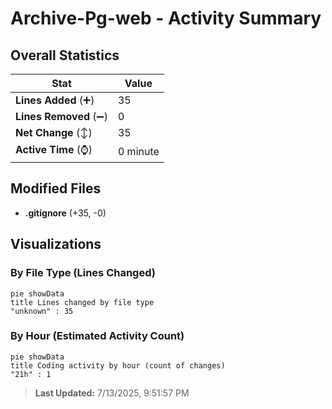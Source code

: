 # Archive-Pg-web - Activity Summary 

## Overall Statistics

| Stat                   | Value                                                             |
| ---------------------- | ----------------------------------------------------------------- |
| **Lines Added** (➕)   | 35                                          |
| **Lines Removed** (➖) | 0                                        |
| **Net Change** (↕)    | 35                |
| **Active Time** (⌚)   | 0 minute |


## Modified Files
- **.gitignore** (+35, -0)

## Visualizations

### By File Type (Lines Changed)

```mermaid
pie showData
title Lines changed by file type
"unknown" : 35
```

### By Hour (Estimated Activity Count)

```mermaid
pie showData
title Coding activity by hour (count of changes)
"21h" : 1
```


> **Last Updated:** 7/13/2025, 9:51:57 PM